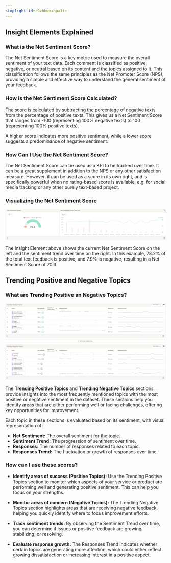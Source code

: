 ```yaml
---
stoplight-id: 9zbbwxxhpa1ie
---
```


## Insight Elements Explained


### What is the Net Sentiment Score?

The Net Sentiment Score is a key metric used to measure the overall sentiment of your text data. Each comment is classified as positive, negative, or neutral based on its content and the topics assigned to it. This classification follows the same principles as the Net Promoter Score (NPS), providing a simple and effective way to understand the general sentiment of your feedback.

### How is the Net Sentiment Score Calculated?

The score is calculated by subtracting the percentage of negative texts from the percentage of positive texts. This gives us a Net Sentiment Score that ranges from -100 (representing 100% negative texts) to 100 (representing 100% positive texts).

A higher score indicates more positive sentiment, while a lower score suggests a predominance of negative sentiment.

### How Can I Use the Net Sentiment Score?

The Net Sentiment Score can be used as a KPI to be tracked over time. It can be a great supplement in addition to the NPS or any other satisfaction measure. However, it can be used as a score in its own right, and is specifically powerful when no rating-based score is available, e.g. for social media tracking or any other purely text-based project.

### Visualizing the Net Sentiment Score

![Screenshot 2025-01-03 at 13.54.51.png](<../assets/images/Screenshot 2025-01-03 at 13.54.51.png>)


The Insight Element above shows the current Net Sentiment Score on the left and the sentiment trend over time on the right. In this example, 78.2% of the total text feedback is positive, and 7.9% is negative, resulting in a Net Sentiment Score of 70.3.

## Trending Positive and Negative Topics


### What are Trending Positive an Negative Topics?

![Screenshot 2025-01-03 at 16.13.02.png](<../assets/images/Screenshot 2025-01-03 at 16.13.02.png>)


The **Trending Positive Topics** and **Trending Negative Topics** sections provide insights into the most frequently mentioned topics with the most positive or negative sentiment in the dataset. These sections help you identify areas that are either performing well or facing challenges, offering key opportunities for improvement.

Each topic in these sections is evaluated based on its sentiment, with visual representation of:

- **Net Sentiment:** The overall sentiment for the topic.
- **Sentiment Trend:** The progression of sentiment over time.
- **Responses:** The number of responses related to each topic.
- **Responses Trend:** The fluctuation or growth of responses over time.

### How can I use these scores?

- **Identify areas of success (Positive Topics):** Use the Trending Positive Topics section to monitor which aspects of your service or product are performing well and generating positive sentiment. This can help you focus on your strengths.

- **Monitor areas of concern (Negative Topics):** The Trending Negative Topics section highlights areas that are receiving negative feedback, helping you quickly identify where to focus improvement efforts.

- **Track sentiment trends:** By observing the Sentiment Trend over time, you can determine if issues or positive feedback are growing, stabilizing, or resolving.

- **Evaluate response growth:** The Responses Trend indicates whether certain topics are generating more attention, which could either reflect growing dissatisfaction or increasing interest in a positive aspect.